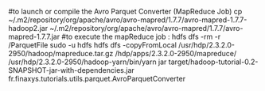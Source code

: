 #to launch or compile the Avro Parquet Converter (MapReduce Job)
cp ~/.m2/repository/org/apache/avro/avro-mapred/1.7.7/avro-mapred-1.7.7-hadoop2.jar ~/.m2/repository/org/apache/avro/avro-mapred/1.7.7/avro-mapred-1.7.7.jar
#to execute the mapReduce job :
hdfs dfs -rm -r /ParquetFile
sudo -u hdfs hdfs dfs -copyFromLocal /usr/hdp/2.3.2.0-2950/hadoop/mapreduce.tar.gz /hdp/apps/2.3.2.0-2950/mapreduce/
/usr/hdp/2.3.2.0-2950/hadoop-yarn/bin/yarn jar target/hadoop-tutorial-0.2-SNAPSHOT-jar-with-dependencies.jar fr.finaxys.tutorials.utils.parquet.AvroParquetConverter